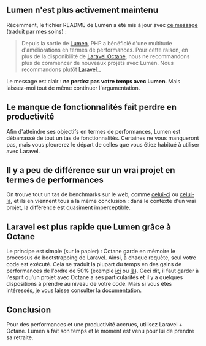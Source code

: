 <!--
Author: Benjamin Crozat
Image: https://res.cloudinary.com/benjamin-crozat/image/upload/q_auto/f_auto/v1657461035/blog/2bNSUy4X0IKUbtaqtTO5Nuj4GSYC9prgWwaGXOMe_ztdwul.jpg
Title: Laravel VS. Lumen en 2022 : lequel utiliser pour des performances optimales ?
Excerpt: Avec le temps, les choses changent. Les microframeworks n'échappent pas à cette règle et leur pertinence s'amoindrit. Découvrez pourquoi avec Laravel et Lumen.
Certified for Laravel Version: 9
-->

## Lumen n'est plus activement maintenu

Récemment, le fichier README de Lumen a été mis à jour avec [ce message](https://github.com/laravel/lumen/commit/69b26578d2f15595ea901278434b74df459c4329) (traduit par mes soins) :

> Depuis la sortie de [Lumen](https://lumen.laravel.com), PHP a bénéficié d'une multitude d'améliorations en termes de performances. Pour cette raison, en plus de la disponibilité de [Laravel Octane](https://laravel.com/docs/octane), nous ne recommandons plus de commencer de nouveaux projets avec Lumen. Nous recommandons plutôt [Laravel](https://laravel.com)._

Le message est clair : **ne perdez pas votre temps avec Lumen**. Mais laissez-moi tout de même continuer l'argumentation.

## Le manque de fonctionnalités fait perdre en productivité

Afin d'atteindre ses objectifs en termes de performances, Lumen est débarrassé de tout un tas de fonctionnalités. Certaines ne vous manqueront pas, mais vous pleurerez le départ de celles que vous étiez habitué à utiliser avec Laravel.

## Il y a peu de différence sur un vrai projet en termes de performances

On trouve tout un tas de benchmarks sur le web, comme [celui-ci](https://igliop.medium.com/benchmarking-serverless-laravel-vs-lumen-with-bref-c3bdca37e5b8) ou [celui-là](https://medium.com/@jeffalmeida_27473/laravel-vs-lumen-what-should-i-use-63c196822b2d), et ils en viennent tous à la même conclusion : dans le contexte d'un vrai projet, la différence est quasiment imperceptible.

## Laravel est plus rapide que Lumen grâce à Octane

Le principe est simple (sur le papier) : Octane garde en mémoire le processus de bootstrapping de Laravel. Ainsi, à chaque requête, seul votre code est exécuté. Cela se traduit la plupart du temps en des gains de performances de l'ordre de 50% (exemple [ici](https://moduscreate.com/blog/boost-your-laravel-project-performance-with-octane/) ou [là](https://medium.com/geekculture/speed-up-your-laravel-projects-using-laravel-octane-swoole-server-a39f4a7fa889)). Ceci dit, il faut garder à l'esprit qu'un projet avec Octane a ses particularités et il y a quelques dispositions à prendre au niveau de votre code. Mais si vous êtes intéressés, je vous laisse consulter la [documentation](https://laravel.com/docs/octane).

## Conclusion

Pour des performances et une productivité accrues, utilisez Laravel + Octane. Lumen a fait son temps et le moment est venu pour lui de prendre sa retraite.

